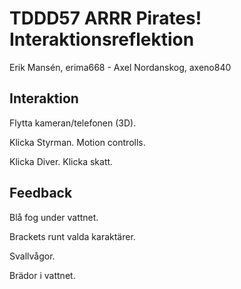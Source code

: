 # TDDD57 ARRR Pirates! Interaktionsreflektion

Erik Mansén, erima668 - Axel Nordanskog, axeno840

## Interaktion

Flytta kameran/telefonen (3D).

Klicka Styrman.
Motion controlls.

Klicka Diver.
Klicka skatt.

## Feedback

Blå fog under vattnet.

Brackets runt valda karaktärer.

Svallvågor.

Brädor i vattnet.
